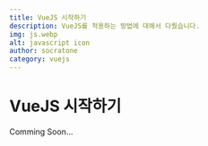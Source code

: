 ```yaml
---
title: VueJS 시작하기
description: VueJS를 적용하는 방법에 대해서 다뤘습니다.
img: js.webp
alt: javascript icon
author: socratone
category: vuejs
---
```


# VueJS 시작하기

Comming Soon...

